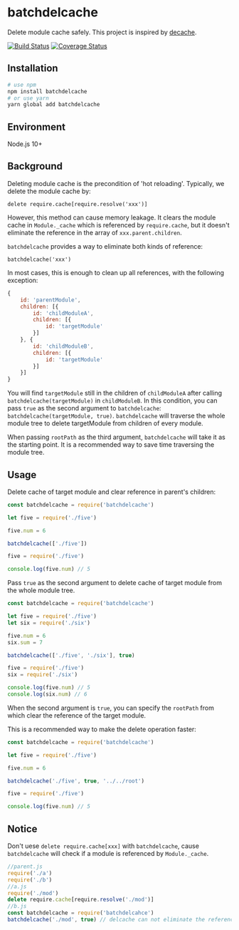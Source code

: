 # batchdelcache

Delete module cache safely. This project is inspired by [decache](https://github.com/dwyl/decache).

[![Build Status](https://travis-ci.org/NoCoreNode/batchdelcache.svg?branch=master)](https://travis-ci.org/NoCoreNode/batchdelcache)
[![Coverage Status](https://coveralls.io/repos/github/NoCoreNode/batchdelcache/badge.svg?branch=master)](https://coveralls.io/github/NoCoreNode/batchdelcache?branch=master)

## Installation

```bash
# use npm
npm install batchdelcache
# or use yarn
yarn global add batchdelcache
```

## Environment

Node.js 10+

## Background

Deleting module cache is the precondition of 'hot reloading'. Typically, we delete the module cache by:

`delete require.cache[require.resolve('xxx')]`

However, this method can cause memory leakage. It clears the module cache in `Module._cache` which is referenced by `require.cache`, but it doesn't eliminate the reference in the array of `xxx.parent.children`.

`batchdelcache` provides a way to eliminate both kinds of reference:

 `batchdelcache('xxx')`

In most cases, this is enough to clean up all references, with the following exception:

```js
{
    id: 'parentModule',
    children: [{
        id: 'childModuleA',
        children: [{
            id: 'targetModule'
        }]
    }, {
        id: 'childModuleB',
        children: [{
            id: 'targetModule'
        }]
    }]
}
```

You will find `targetModule` still in the children of `childModuleA` after calling `batchdelcache(targetModule)` in `childModuleB`. In this condition, you can pass `true` as the second argument to `batchdelcache`: `batchdelcache(targetModule, true)`. `batchdelcache` will traverse the whole module tree to delete targetModule from children of every module.

When passing `rootPath` as the third argument, `batchdelcache` will take it as the starting point. It is a recommended way to save time traversing the module tree.

## Usage

Delete cache of target module and clear reference in parent's children:

```js
const batchdelcache = require('batchdelcache')

let five = require('./five')

five.num = 6

batchdelcache(['./five'])

five = require('./five')

console.log(five.num) // 5
```

Pass `true` as the second argument to delete cache of target module from the whole module tree.

```js
const batchdelcache = require('batchdelcache')

let five = require('./five')
let six = require('./six')

five.num = 6
six.sum = 7

batchdelcache(['./five', './six'], true)

five = require('./five')
six = require('./six')

console.log(five.num) // 5
console.log(six.num) // 6
```

When the second argument is `true`, you can specify the `rootPath` from which clear the reference of the target module.

This is a recommended way to make the delete operation faster:

```js
const batchdelcache = require('batchdelcache')

let five = require('./five')

five.num = 6

batchdelcache('./five', true, '../../root')

five = require('./five')

console.log(five.num) // 5
```

## Notice

Don't uese `delete require.cache[xxx]` with `batchdelcache`, cause `batchdelcache` will check if a module is referenced by `Module._cache`.

```js
//parent.js
require('./a')
require('./b')
//a.js
require('./mod')
delete require.cache[require.resolve('./mod')]
//b.js
const batchdelcache = require('batchdelcahce')
batchdelcache('./mod', true) // delcache can not eliminate the reference of mod in children of a.js
```
